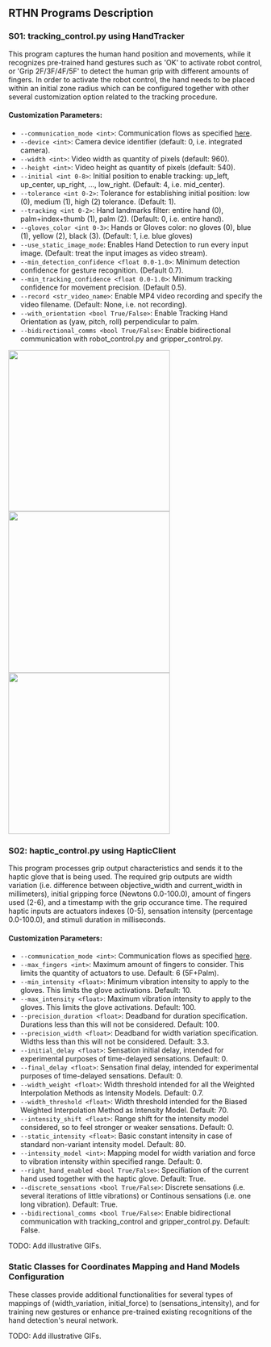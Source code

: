 ## RTHN Programs Description

### S01: tracking_control.py using HandTracker

This program captures the human hand position and movements, while it recognizes pre-trained hand gestures such as 'OK' to activate robot control, or 'Grip 2F/3F/4F/5F' to detect the human grip with different amounts of fingers. In order to activate the robot control, the hand needs to be placed within an initial zone radius which can be configured together with other several customization option related to the tracking procedure.

#### Customization Parameters:

- ``--communication_mode <int>``: Communication flows as specified [here](https://github.com/xriteamupv/Haptic_Teleop/tree/main/comms).
- ``--device <int>``: Camera device identifier (default: 0, i.e. integrated camera).
- ``--width <int>``: Video width as quantity of pixels (default: 960).
- ``--height <int>``: Video height as quantity of pixels (default: 540).
- ``--initial <int 0-8>``: Initial position to enable tracking: up_left, up_center, up_right, ..., low_right. (Default: 4, i.e. mid_center).
- ``--tolerance <int 0-2>``: Tolerance for establishing initial position: low (0), medium (1), high (2) tolerance. (Default: 1).
- ``--tracking <int 0-2>``: Hand landmarks filter: entire hand (0), palm+index+thumb (1), palm (2). (Default: 0, i.e. entire hand).
- ``--gloves_color <int 0-3>``: Hands or Gloves color: no gloves (0), blue (1), yellow (2), black (3). (Default: 1, i.e. blue gloves)
- ``--use_static_image_mode``: Enables Hand Detection to run every input image. (Default: treat the input images as video stream).
- ``--min_detection_confidence <float 0.0-1.0>``: Minimum detection confidence for gesture recognition. (Default 0.7).
- ``--min_tracking_confidence <float 0.0-1.0>``: Minimum tracking confidence for movement precision. (Default 0.5).
- ``--record <str_video_name>``: Enable MP4 video recording and specify the video filename. (Default: None, i.e. not recording).
- ``--with_orientation <bool True/False>``: Enable Tracking Hand Orientation as (yaw, pitch, roll) perpendicular to palm.
- ``--bidirectional_comms <bool True/False>``: Enable bidirectional communication with robot_control.py and gripper_control.py.

<img src="../../images/Camera_Tracking0.gif" width="320"/> <img src="../../images/Camera_Tracking1.gif" width="320"/> <img src="../../images/Camera_Tracking2.gif" width="320"/>

### S02: haptic_control.py using HapticClient

This program processes grip output characteristics and sends it to the haptic glove that is being used. The required grip outputs are width variation (i.e. difference between objective_width and current_width in millimeters), initial gripping force (Newtons 0.0-100.0), amount of fingers used (2-6), and a timestamp with the grip occurance time. The required haptic inputs are actuators indexes (0-5), sensation intensity (percentage 0.0-100.0), and stimuli duration in milliseconds.

#### Customization Parameters:

- ``--communication_mode <int>``: Communication flows as specified [here](https://github.com/xriteamupv/Haptic_Teleop/tree/main/comms).
- ``--max_fingers <int>``: Maximum amount of fingers to consider. This limits the quantity of actuators to use. Default: 6 (5F+Palm).
- ``--min_intensity <float>``: Minimum vibration intensity to apply to the gloves. This limits the glove activations. Default: 10.
- ``--max_intensity <float>``: Maximum vibration intensity to apply to the gloves. This limits the glove activations. Default: 100.
- ``--precision_duration <float>``: Deadband for duration specification. Durations less than this will not be considered. Default: 100.
- ``--precision_width <float>``: Deadband for width variation specification. Widths less than this will not be considered. Default: 3.3.
- ``--initial_delay <float>``: Sensation initial delay, intended for experimental purposes of time-delayed sensations. Default: 0.
- ``--final_delay <float>``: Sensation final delay, intended for experimental purposes of time-delayed sensations. Default: 0.
- ``--width_weight <float>``: Width threshold intended for all the Weighted Interpolation Methods as Intensity Models. Default: 0.7.
- ``--width_threshold <float>``: Width threshold intended for the Biased Weighted Interpolation Method as Intensity Model. Default: 70.
- ``--intensity_shift <float>``: Range shift for the intensity model considered, so to feel stronger or weaker sensations. Default: 0.
- ``--static_intensity <float>``: Basic constant intensity in case of standard non-variant intensity model. Default: 80.
- ``--intensity_model <int>``: Mapping model for width variation and force to vibration intensity within specified range. Default: 0.
- ``--right_hand_enabled <bool True/False>``: Specifiation of the current hand used together with the haptic glove. Default: True.
- ``--discrete_sensations <bool True/False>``: Discrete sensations (i.e. several iterations of little vibrations) or Continous sensations (i.e. one long vibration). Default: True.
- ``--bidirectional_comms <bool True/False>``: Enable bidirectional communication with tracking_control and gripper_control.py. Default: False.

TODO: Add illustrative GIFs.

### Static Classes for Coordinates Mapping and Hand Models Configuration

These classes provide additional functionalities for several types of mappings of (width_variation, initial_force) to (sensations_intensity), and for training new gestures or enhance pre-trained existing recognitions of the hand detection's neural network. 

TODO: Add illustrative GIFs.
